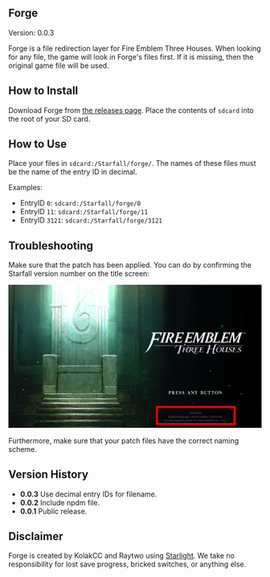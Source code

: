 ## Forge

Version: 0.0.3

Forge is a file redirection layer for Fire Emblem Three Houses. When looking for any file, the game will look in Forge's files first. If it is missing, then the original game file will be used.

## How to Install
Download Forge from [the releases page](https://github.com/three-houses-research-team/Starfall/releases).
Place the contents of `sdcard` into the root of your SD card.

## How to Use
Place your files in `sdcard:/Starfall/forge/`. The names of these files must be the name of the entry ID in decimal.

Examples:

* EntryID `0`: `sdcard:/Starfall/forge/0`
* EntryID `11`: `sdcard:/Starfall/forge/11`
* EntryID `3121`: `sdcard:/Starfall/forge/3121`

## Troubleshooting
Make sure that the patch has been applied. You can do by confirming the Starfall version number on the title screen:

![Title screen](titlescreen.jpg)

Furthermore, make sure that your patch files have the correct naming scheme.

## Version History
* **0.0.3** Use decimal entry IDs for filename.
* **0.0.2** Include npdm file.
* **0.0.1** Public release.

## Disclaimer

Forge is created by KolakCC and Raytwo using [Starlight](https://github.com/shadowninja108/Starlight).
We take no responsibility for lost save progress, bricked switches, or anything else.
